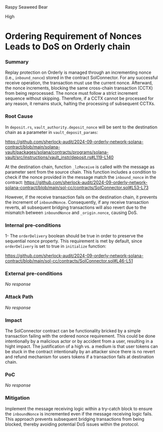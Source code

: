 Raspy Seaweed Bear

High

# Ordering Requirement of Nonces Leads to DoS on Orderly chain

### Summary

Replay protection on Orderly is managed through an incrementing nonce (i.e., `inbound_nonce`) stored in the contract SolConnector. For any successful receive operation, the transaction must use the current nonce. Afterward, the nonce increments, blocking the same cross-chain transaction (CCTX) from being reprocessed.
The nonce must follow a strict increment sequence without skipping. Therefore, if a CCTX cannot be processed for any reason, it remains stuck, halting the processing of subsequent CCTXs.

### Root Cause

In `deposit.rs`, `vault_authority.deposit_nonce` will be sent to the destination chain as a parameter in `vault_deposit_params`:

https://github.com/sherlock-audit/2024-09-orderly-network-solana-contract/blob/main/solana-vault/packages/solana/contracts/programs/solana-vault/src/instructions/vault_instr/deposit.rs#L119-L140

At the destination chain, function `_lzReceive` is called with the message as parameter sent from the source chain. This function includes a condition to check if the nonce provided in the message match the `inbound_nonce` in the contract:
https://github.com/sherlock-audit/2024-09-orderly-network-solana-contract/blob/main/sol-cc/contracts/SolConnector.sol#L53-L73

However, if the receive transaction fails on the destination chain, it prevents the increment of `inboundNonce`. Consequently, if any receive transaction reverts, all subsequent bridging transactions will also revert due to the mismatch between `inboundNonce` and `_origin.nonce`, causing DoS.

### Internal pre-conditions

1- The `orderDelivery` boolean should be true in order to preserve the sequential nonce property. This requirement is met by default, since `orderDelivery` is set to true in `initialize` function:

https://github.com/sherlock-audit/2024-09-orderly-network-solana-contract/blob/main/sol-cc/contracts/SolConnector.sol#L46-L51

### External pre-conditions

_No response_

### Attack Path

_No response_

### Impact

The SolConnector contract can be functionality bricked by a simple transaction failing with the ordered nonce requirement. This could be done intentionally by a malicious actor or by accident from a user, resulting in a hight impact. The justification of a high vs. a medium is that user tokens can be stuck in the contract intentionally by an attacker since there is no revert and refund mechanism for users tokens if a transaction fails at destination chain.

### PoC

_No response_

### Mitigation

Implement the message receiving logic within a try-catch block to ensure the `inboundNonce` is incremented even if the message receiving logic fails. This approach prevents subsequent bridging transactions from being blocked, thereby avoiding potential DoS issues within the protocol. 